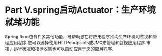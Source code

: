 # Part V.spring启动Actuator：生产环境就绪功能

Spring Boot包含许多其他功能，可帮助您在将应用程序推向生产环境时监视和管理应用程序.您可以选择使用HTTPendpoints或JMX来管理和监视应用程序.审核，运行状况和指标收集也可以自动应用于您的应用程序.

